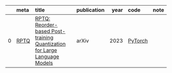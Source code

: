 |    | meta                             | title                                                                                                            | publication   |   year | code                                            | note   |
|---:|:---------------------------------|:-----------------------------------------------------------------------------------------------------------------|:--------------|-------:|:------------------------------------------------|:-------|
|  0 | [RPTQ](../../meta/RPTQ.prototxt) | [RPTQ: Reorder-based Post-training Quantization for Large Language Models](https://arxiv.org/pdf/2304.01089.pdf) | arXiv         |   2023 | [PyTorch](https://github.com/hahnyuan/RPTQ4LLM) |        |